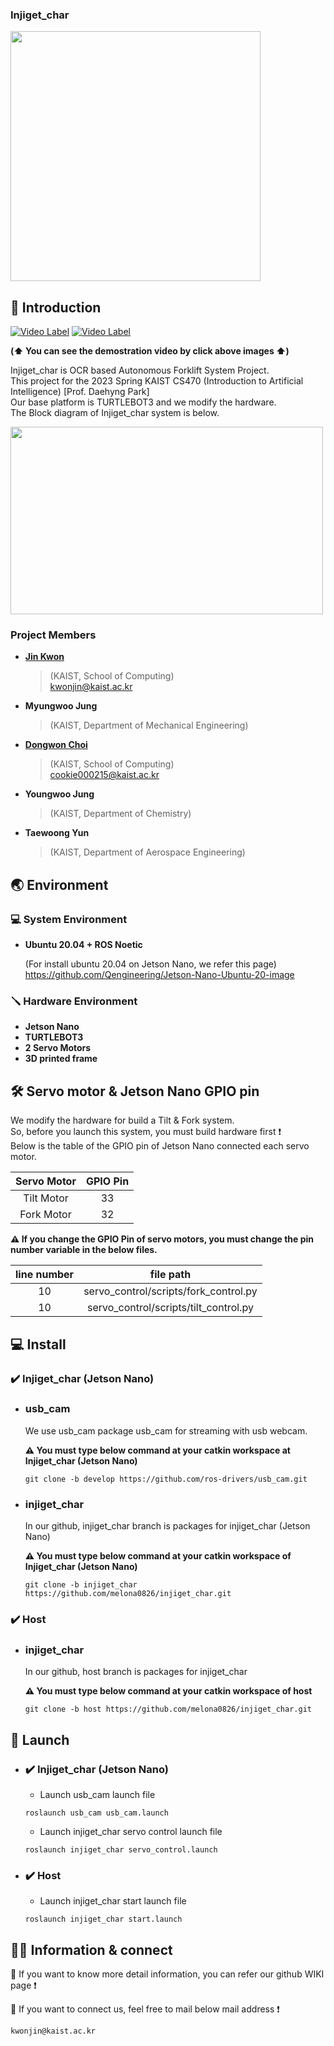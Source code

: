 ### Injiget_char

<img src="https://github.com/melona0826/injiget_char/assets/61529916/7a597e1e-792c-439a-a03b-cddfef6bc43b" width="400" height="400"/>

## 💁 Introduction  
[![Video Label](http://img.youtube.com/vi/AUcnZOFWO9A/0.jpg)](https://youtu.be/AUcnZOFWO9A)   [![Video Label](http://img.youtube.com/vi/OJm6Rzef218/0.jpg)](https://youtu.be/OJm6Rzef218)  

**(⬆️ You can see the demostration video by click above images ⬆️)**

Injiget_char is OCR based Autonomous Forklift System Project.  
This project for the 2023 Spring KAIST CS470 (Introduction to Artificial Intelligence) [Prof. Daehyng Park]  
Our base platform is TURTLEBOT3 and we modify the hardware.  
The Block diagram of Injiget_char system is below.  

<img src="https://github.com/melona0826/injiget_char/assets/61529916/0cd7d0bc-577d-4abb-a0cd-77c397f6570c" width="500" height="300"/>

### Project Members

* [**Jin Kwon**](https://github.com/melona0826)
  >(KAIST, School of Computing)  
  >kwonjin@kaist.ac.kr

* **Myungwoo Jung**
  >(KAIST, Department of Mechanical Engineering)
* [**Dongwon Choi**](https://github.com/chlehdwon)
  >(KAIST, School of Computing)  
  >cookie000215@kaist.ac.kr 

* **Youngwoo Jung**
  >(KAIST, Department of Chemistry)
* **Taewoong Yun**
  >(KAIST, Department of Aerospace Engineering)


## 🌏 Environment

### 💻 System Environment
- **Ubuntu 20.04  + ROS Noetic**  

  (For install ubuntu 20.04 on Jetson Nano, we refer this page)  
  https://github.com/Qengineering/Jetson-Nano-Ubuntu-20-image


### 🪛 Hardware Environment
- **Jetson Nano**
- **TURTLEBOT3**
- **2 Servo Motors**
- **3D printed frame**


## 🛠️ Servo motor & Jetson Nano GPIO pin

We modify the hardware for build a Tilt & Fork system.  
So, before you launch this system, you must build hardware first ❗  
Below is the table of the GPIO pin of Jetson Nano connected each servo motor.  

|Servo Motor|GPIO Pin|
|:----------:|:----------:|
|Tilt Motor|  33  |
|Fork Motor|  32  |  

**⚠️ If you change the GPIO Pin of servo motors, you must change the pin number variable in the below files.**

|line number | file path|
|:----------:|:---------:|
|10 | servo_control/scripts/fork_control.py|
|10 | servo_control/scripts/tilt_control.py| 

## 💻 Install 

### ✔️ Injiget_char (Jetson Nano)
- ### usb_cam  
  We use usb_cam package usb_cam for streaming with usb webcam.
  
  **⚠️ You must type below command at your catkin workspace at Injiget_char (Jetson Nano)**
  ```
  git clone -b develop https://github.com/ros-drivers/usb_cam.git
  ```

- ### injiget_char  
  In our github, injiget_char branch is packages for injiget_char (Jetson Nano)
  
  **⚠️ You must type below command at your catkin workspace of Injiget_char (Jetson Nano)**
  ```
  git clone -b injiget_char https://github.com/melona0826/injiget_char.git
  ```

### ✔️ Host
- ### injiget_char  
  In our github, host branch is packages for injiget_char 
  
  **⚠️ You must type below command at your catkin workspace of host**
  ```
  git clone -b host https://github.com/melona0826/injiget_char.git
  ```

## 🏃 Launch

- ### ✔️ Injiget_char  (Jetson Nano)
  - Launch usb_cam launch file 
  ```
  roslaunch usb_cam usb_cam.launch
  ```
  
  - Launch injiget_char servo control launch file 
  ```
  roslaunch injiget_char servo_control.launch
  ```

- ### ✔️ Host  
  - Launch injiget_char start launch file 
  ```
  roslaunch injiget_char start.launch
  ```

##  👷‍♂️ Information & connect 

💁 If you want to know more detail information, you can refer our github WIKI page ❗

🤙 If you want to connect us, feel free to mail below mail address ❗

    kwonjin@kaist.ac.kr



